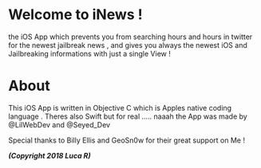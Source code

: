 # Welcome to iNews !

the iOS App which prevents you from searching hours and hours in twitter for the newest jailbreak news , and gives you always the newest iOS and Jailbreaking informations with just a single View !

# About

This iOS App is written in Objective C which is Apples native coding language . Theres also Swift but for real ..... naaah
the App was made by @LilWebDev and @Seyed_Dev

Special thanks to Billy Ellis and GeoSn0w for their great support on Me !

_____(Copyright 2018 Luca R)_____

